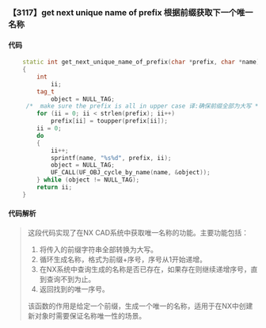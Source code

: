 ### 【3117】get next unique name of prefix 根据前缀获取下一个唯一名称

#### 代码

```cpp
    static int get_next_unique_name_of_prefix(char *prefix, char *name)  
    {  
        int  
            ii;  
        tag_t  
            object = NULL_TAG;  
     /*  make sure the prefix is all in upper case 译:确保前缀全部为大写 */  
        for (ii = 0; ii < strlen(prefix); ii++)  
            prefix[ii] = toupper(prefix[ii]);  
        ii = 0;  
        do  
        {  
            ii++;  
            sprintf(name, "%s%d", prefix, ii);  
            object = NULL_TAG;  
            UF_CALL(UF_OBJ_cycle_by_name(name, &object));  
        } while (object != NULL_TAG);  
        return ii;  
    }

```

#### 代码解析

> 这段代码实现了在NX CAD系统中获取唯一名称的功能。主要功能包括：
>
> 1. 将传入的前缀字符串全部转换为大写。
> 2. 循环生成名称，格式为前缀+序号，序号从1开始递增。
> 3. 在NX系统中查询生成的名称是否已存在，如果存在则继续递增序号，直到查询不到为止。
> 4. 返回找到的唯一序号。
>
> 该函数的作用是给定一个前缀，生成一个唯一的名称，适用于在NX中创建新对象时需要保证名称唯一性的场景。
>

